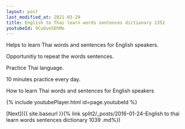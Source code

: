 ```yaml
---
layout: post
last_modified_at: 2021-03-29
title: English to Thai learn words sentences dictionary 1352 
youtubeId: 9CuGveSEhMo
---
```

 
 
Helps to learn Thai words and sentences for English speakers.

Opportunitiy to repeat the words sentences. 

Practice Thai language. 
 
10 minutes practice every day. 
 
How to learn Thai words and sentences for English speakers 
 
{% include youtubePlayer.html id=page.youtubeId %}
 
 
[Next]({{ site.baseurl }}{% link  split2/_posts/2016-01-24-English to thai learn words sentences dictionary 1039 .md%})
 
